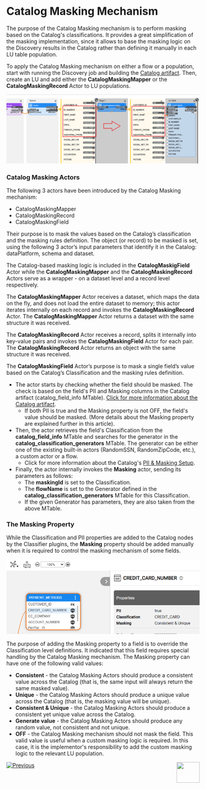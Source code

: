 <web>

# Catalog Masking Mechanism

The purpose of the Catalog Masking mechanism is to perform masking based on the Catalog's classifications. It provides a great simplification of the masking implementation, since it allows to base the masking logic on the Discovery results in the Catalog rather than defining it manually in each LU table population. 

To apply the Catalog Masking mechanism on either a flow or a population, start with running the Discovery job and building the [Catalog artifact](09_build_artifacts.md). Then, create an LU and add either the **CatalogMaskingMapper** or the **CatalogMaskingRecord** Actor to LU populations.

<img src="images/population_with_masking.png" style="zoom:80%;" />

### Catalog Masking Actors

The following 3 actors have been introduced by the Catalog Masking mechanism: 

* CatalogMaskingMapper
* CatalogMaskingRecord
* CatalogMaskingField

Their purpose is to mask the values based on the Catalog’s classification and the masking rules definition. The object (or record) to be masked is set, using the following 3 actor’s input parameters that identify it in the Catalog: dataPlatform, schema and dataset.

The Catalog-based masking logic is included in the **CatalogMaskigField** Actor while the **CatalogMaskingMapper** and the **CatalogMaskingRecord** Actors serve as a wrapper - on a dataset level and a record level respectively.

The **CatalogMaskingMapper** Actor receives a dataset, which maps the data on the fly, and does not load the entire dataset to memory; this actor iterates internally on each record and invokes the **CatalogMaskingRecord** Actor. The **CatalogMaskingMapper** Actor returns a dataset with the same structure it was received.

The **CatalogMaskingRecord** Actor receives a record, splits it internally into key-value pairs and invokes the **CatalogMaskingField** Actor for each pair. The **CatalogMaskingRecord** Actor returns an object with the same structure it was received.

The **CatalogMaskingField** Actor’s purpose is to mask a single field’s value based on the Catalog’s Classification and the masking rules definition. 
* The actor starts by checking whether the field should be masked. The check is based on the field's PII and Masking columns in the Catalog artifact (catalog_field_info MTable). [Click for more information about the Catalog artifact](09_build_artifacts.md).
  * If both PII is true and the Masking property is not OFF, the field's value should be masked. (More details about the Masking property are explained further in this article).
* Then, the actor retrieves the field's Classification from the **catalog_field_info** MTable and searches for the generator in the **catalog_classification_generators** MTable. The generator can be either one of the existing built-in actors (RandomSSN, RandomZipCode, etc.), a custom actor or a flow.
  * Click for more information about the Catalog's [PII & Masking Setup](10_catalog_settings.md#classifier-pii--masking-setup).
* Finally, the actor internally invokes the **Masking** actor, sending its parameters as follows:
  * The **maskingId** is set to the Classification.
  * The **flowName** is set to the Generator defined in the **catalog_classification_generators** MTable for this Classification.
  * If the given Generator has parameters, they are also taken from the above MTable.

### The Masking Property

While the Classification and PII properties are added to the Catalog nodes by the Classifier plugins, the **Masking** property should be added manually when it is required to control the masking mechanism of some fields. 

<img src="images/masking_prop.png" style="zoom:80%;" />

The purpose of adding the Masking property to a field is to override the Classification level definitions. It indicated that this field requires special handling by the Catalog Masking mechanism. The Masking property can have one of the following valid values:

* **Consistent** - the Catalog Masking Actors should produce a consistent value across the Catalog (that is, the same input will always return the same masked value).
* **Unique** - the Catalog Masking Actors should produce a unique value across the Catalog (that is, the masking value will be unique).
* **Consistent & Unique** - the Catalog Masking Actors should produce a consistent yet unique value across the Catalog.
* **Generate value** - the Catalog Masking Actors should produce any random value, not consistent and not unique. 
* **OFF** - the Catalog Masking mechanism should not mask the field. This valid value is useful when a custom masking logic is required. In this case, it is the implementor's responsibility to add the custom masking logic to the relevant LU population.





[![Previous](/articles/images/Previous.png)](10_catalog_settings.md)[<img align="right" width="60" height="54" src="/articles/images/Next.png">](12_discovery_monitor.md) 

</web>





